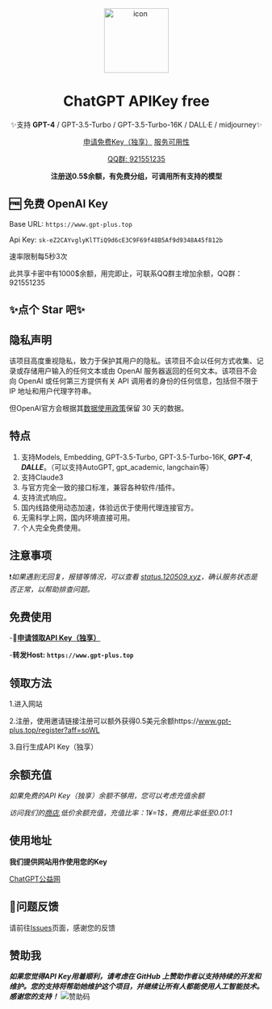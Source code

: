 <div align="center">
<img src="icon.png" alt="icon" width="128px"/>
<h1 align="center">ChatGPT APIKey free</h1>

✨支持 **GPT-4** / GPT-3.5-Turbo / GPT-3.5-Turbo-16K / DALL·E / midjourney✨

[申请免费Key（独享）](https://www.gpt-plus.top)  [服务可用性](https://status.120509.xyz/status/gpt-plus)

[QQ群: 921551235](http://qm.qq.com/cgi-bin/qm/qr?_wv=1027&k=b_iVTl7wDxl7AfmOZMvoA_vZY7zeviBh&authKey=BVeGeMiHJ8tepsevcRsBB%2Fk%2BJ9ojVStlh%2BKA4o%2BFB%2FGd81uVKbY3BDa5tZgdmqCK&noverify=0&group_code=921551235)

**注册送0.5$余额，有免费分组，可调用所有支持的模型**
</div>

## 🆓 免费 OpenAI Key
Base URL: `https://www.gpt-plus.top`

Api Key: `sk-eZ2CAYvglyKlTTiQ9d6cE3C9F69f48B5Af9d9348A45f812b`

速率限制每5秒3次

此共享卡密中有1000$余额，用完即止，可联系QQ群主增加余额，QQ群：921551235

## ✨点个 Star 吧✨

## 隐私声明

该项目高度重视隐私，致力于保护其用户的隐私。该项目不会以任何方式收集、记录或存储用户输入的任何文本或由 OpenAI 服务器返回的任何文本。该项目不会向 OpenAI 或任何第三方提供有关 API 调用者的身份的任何信息，包括但不限于 IP 地址和用户代理字符串。

但OpenAI官方会根据其[数据使用政策](https://platform.openai.com/docs/data-usage-policies)保留 30 天的数据。

## 特点
1. 支持Models, Embedding, GPT-3.5-Turbo, GPT-3.5-Turbo-16K, ***GPT-4***, ***DALLE***。（可以支持AutoGPT, gpt_academic, langchain等）
2. 支持Claude3
3. 与官方完全一致的接口标准，兼容各种软件/插件。
4. 支持流式响应。
5. 国内线路使用动态加速，体验远优于使用代理连接官方。
6. 无需科学上网，国内环境直接可用。
7. 个人完全免费使用。

## 注意事项

❗*如果遇到无回复，报错等情况，可以查看 [status.120509.xyz](https://status.120509.xyz/status/ai)，确认服务状态是否正常，以帮助排查问题。*

## 免费使用

-**🚀[申请领取API Key（独享）](https://www.gpt-plus.top/token)**

-**转发Host: `https://www.gpt-plus.top`**

## 领取方法

1.进入网站

2.注册，使用邀请链接注册可以额外获得0.5美元余额https://www.gpt-plus.top/register?aff=soWL

3.自行生成API Key（独享）

## 余额充值

*如果免费的API Key（独享）余额不够用，您可以考虑充值余额*

*访问我们的[商店](https://faka.gpt-plus.top),低价余额充值，充值比率：1¥=1$，费用比率低至0.01:1*

## 使用地址

**我们提供网站用作使用您的Key**

[ChatGPT公益网](https://www.20082009.xyz/)

##  🐞问题反馈

请前往[Issues](https://github.com/pattysi/ChatGPT-API-key-free/issues)页面，感谢您的反馈

## 赞助我

***如果您觉得API Key用着顺利，请考虑在 GitHub 上赞助作者以支持持续的开发和维护。您的支持将帮助她维护这个项目，并继续让所有人都能使用人工智能技术。感谢您的支持！***
![赞助码](3c3791a93ec7a7e6e9278ad31007065.jpg)
